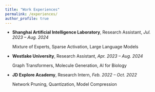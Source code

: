 ```yaml
---
title: "Work Experiences"
permalink: /experiences/
author_profile: true
---
```


[//]: # (* **Zhipu AI**, Junior Researcher, _Sep. 2024 – Jun. 2025_)

[//]: # (  Mixture of Experts, LLM Pretraining)

* **Shanghai Artificial Intelligence Laboratory**, Research Assistant, _Jul. 2023 – Aug. 2024_

  Mixture of Experts, Sparse Activation, Large Language Models

* **Westlake University**, Research Assistant, _Apr. 2023 – Aug. 2024_

  Graph Transformers, Molecule Generation, AI for Biology

* **JD Explore Academy**, Research Intern, _Feb. 2022 – Oct. 2022_

  Network Pruning, Quantization, Model Compression

